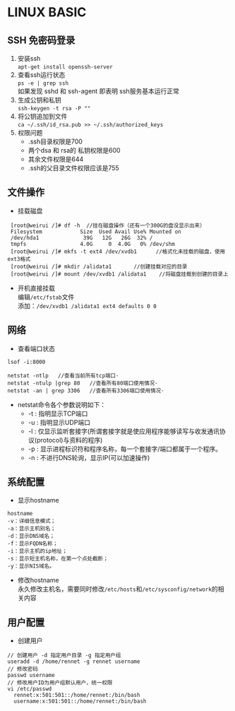 # LINUX BASIC

## SSH 免密码登录
1. 安装ssh    
`apt-get install openssh-server`
1. 查看ssh运行状态     
`ps -e | grep ssh`  
如果发现 sshd 和 ssh-agent 即表明 ssh服务基本运行正常
1. 生成公钥和私钥  
`ssh-keygen -t rsa -P ""`
1. 将公钥追加到文件  
`ca ~/.ssh/id_rsa.pub >> ~/.ssh/authorized_keys`
1. 权限问题
   * .ssh目录权限是700
   *  两个dsa 和 rsa的 私钥权限是600
   *  其余文件权限是644
   * .ssh的父目录文件权限应该是755
   
## 文件操作
 * 挂载磁盘
```
 [root@weirui /]# df -h  //挂在磁盘操作（还有一个300G的盘没显示出来）
 Filesystem            Size  Used Avail Use% Mounted on
 /dev/hda1              39G   12G   26G  32% /
 tmpfs                 4.0G     0  4.0G   0% /dev/shm
 [root@weirui /]# mkfs -t ext4 /dev/xvdb1      //格式化未挂载的磁盘，使用ext3格式 
 [root@weirui /]# mkdir /alidata1       //创建挂载对应的目录 
 [root@weirui /]# mount /dev/xvdb1 /alidata1    //将磁盘挂载到创建的目录上 
 ```
 * 开机直接挂载  
编辑`/etc/fstab`文件  
添加：`/dev/xvdb1 /alidata1 ext4 defaults 0 0 `

## 网络
 * 查看端口状态
 ```
 lsof -i:8000
```
 ```
netstat -ntlp   //查看当前所有tcp端口·
netstat -ntulp |grep 80   //查看所有80端口使用情况·
netstat -an | grep 3306   //查看所有3306端口使用情况·
```
   * netstat命令各个参数说明如下：
      * -t : 指明显示TCP端口
      * -u : 指明显示UDP端口
      * -l : 仅显示监听套接字(所谓套接字就是使应用程序能够读写与收发通讯协议(protocol)与资料的程序)
      * -p : 显示进程标识符和程序名称，每一个套接字/端口都属于一个程序。
      * -n : 不进行DNS轮询，显示IP(可以加速操作)

## 系统配置
 * 显示hostname
 ```
hostname 
-v：详细信息模式；
-a：显示主机别名；
-d：显示DNS域名；
-f：显示FQDN名称；
-i：显示主机的ip地址；
-s：显示短主机名称，在第一个点处截断；
-y：显示NIS域名。
```
 * 修改hostname    
永久修改主机名，需要同时修改`/etc/hosts`和`/etc/sysconfig/network`的相关内容

## 用户配置
 * 创建用户
  ```
// 创建用户 -d 指定用户目录 -g 指定用户组    
useradd -d /home/rennet -g rennet username
// 修改密码    
passwd username
// 修改用户ID为用户组默认用户，统一权限    
vi /etc/passwd
    rennet:x:501:501::/home/rennet:/bin/bash
    username:x:501:501::/home/rennet:/bin/bash
  ```
   